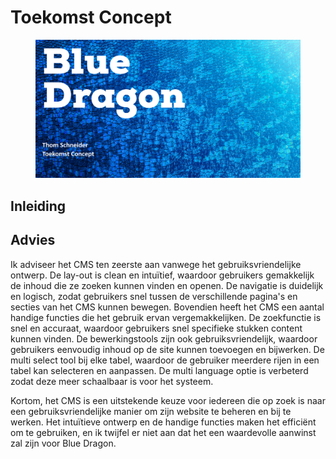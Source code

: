 # Toekomst Concept

<figure><img src="../.gitbook/assets/vaktoekomstconcept.png" alt=""><figcaption></figcaption></figure>

## Inleiding

## Advies

Ik adviseer het CMS ten zeerste aan vanwege het gebruiksvriendelijke ontwerp. De lay-out is clean en intuïtief, waardoor gebruikers gemakkelijk de inhoud die ze zoeken kunnen vinden en openen. De navigatie is duidelijk en logisch, zodat gebruikers snel tussen de verschillende pagina's en secties van het CMS kunnen bewegen. Bovendien heeft het CMS een aantal handige functies die het gebruik ervan vergemakkelijken. De zoekfunctie is snel en accuraat, waardoor gebruikers snel specifieke stukken content kunnen vinden. De bewerkingstools zijn ook gebruiksvriendelijk, waardoor gebruikers eenvoudig inhoud op de site kunnen toevoegen en bijwerken. De multi select tool bij elke tabel, waardoor de gebruiker meerdere rijen in een tabel kan selecteren en aanpassen. De multi language optie is verbeterd zodat deze meer schaalbaar is voor het systeem.

Kortom, het CMS is een uitstekende keuze voor iedereen die op zoek is naar een gebruiksvriendelijke manier om zijn website te beheren en bij te werken. Het intuïtieve ontwerp en de handige functies maken het efficiënt om te gebruiken, en ik twijfel er niet aan dat het een waardevolle aanwinst zal zijn voor Blue Dragon.
